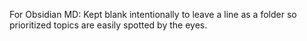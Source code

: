 
For Obsidian MD:
Kept blank intentionally to leave a line as a folder so prioritized topics are easily spotted by the eyes.